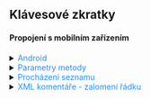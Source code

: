 ## Klávesové zkratky
#### Propojení s mobilním zařízením

<details>
<summary><span style="color:#1E90FF;">Android</span></summary>

> [!IMPORTANT]
> Týká se těch, co mají CPU procesor od AMD
>
> Otevřít `BIOS` a najít konfiguraci pro CPU (advance settings) a změnit `SVM` na `Enabled`

1. Než začneme nastavovat Android SDK

    <img src="../images/737ee01108d04cb9b0ebcfac84835eda.png">

    Umožňuje spravovat SDK uvnitř IDE a umožní následně i propojení s `Android Studio`

2. Nastavit Android SDK

    Uvnitř JetBrains IDE otevřete: `File` -> `Project Structure` -> `SDKs` -> `Project` a zde nastavíte SDK pro Android

    > [!TIP]
    > SDK pro android můžete stáhnout otevřením: `Android Studio` -> `More Actions` -> `SDK Manager`

3. Ověřte, že máte nainstalované základní komponenty pro práci v Androidu

    V sekci `SDK Tools` by měly být nainstalovány následující komponenty:
    
    | Komponenta                        | Popis                                                                 |
    |-----------------------------------|----------------------------------------------------------------------|
    | `Android SDK Built-Tools`         | Nástroje pro sestavení Android aplikací.                             |
    | `Android SDK Command-Line Tools`  | Příkazové nástroje pro správu Android SDK.                           |
    | `Android Emulator`                | Emulátor pro testování Android aplikací na různých zařízeních.       |
    | `Android Emulator hypervisor driver` | Ovladač pro zlepšení výkonu emulátoru na počítačích s Intel a AMD procesory. |
    | `Android SDK Platform-Tools`      | Nástroje pro komunikaci s Android zařízeními, jako je `adb`.         |

4. Nastavení AVD

   = AVD (Android Virtual Device) je emulátor, který umožňuje spouštět aplikace na různých zařízeních

   Přidat do proměnné prostředí: `C:\Users\<YourUsername>\AppData\Local\Android\Sdk\platform-tools`

   ADB (Android Debug Bridge) je nástroj, který umožňuje komunikaci mezi počítačem a Android zařízením

   - Nyní zkontrolujte, zda je emulátor správně nastavený

       <details>
       <summary><span style="color:#E95A84;">Zkontrolovat status emulátorů</span></summary>
       
       ```bash
       adb devices
       ```
       </details>
       
       <details>
       <summary><span style="color:#E95A84;">Restart ADB služby (v případě potřeby)</span></summary>
       
       ```bash
       adb kill-server
       adb start-server
       ```
       
       </details>    

5. Propojení s mobilním zařízením

   Otevřít `Android Studio` -> `More Actions` -> `Virtual Device Manager`

   Vytvořit nové virtuální zařízení a spustit

   Vybrat zařízení v JetBrains IDE, na kterém chcete aplikaci spustit a aplikaci spustit
</details>

<details>
<summary><span style="color:#1E90FF;">Parametry metody</span></summary>

- Informace o parametrech metody

  `Ctrl` + `Shift` + `Space`

</details>

<details>
<summary><span style="color:#1E90FF;">Procházení seznamu</span></summary>

- Vpřed

  `Ctrl` + `Shift` + `Space`

- Zpět

  `Ctrl` + `Shift` + `P`

</details>

<details>
<summary><span style="color:#1E90FF;">XML komentáře - zalomení řádku</span></summary>

- Použijte:

  **`<para>&#160;</para>`**

  > [!WARNING]
  > `<para></para>` a `<br/>` nefungují pro zalomení řádku

  Příklad použití:

    ```c#
    /// <summary>
    ///     This sentence shows up when the type is hovered
    ///     <para>&#160;</para>
    ///     <para>int PrimaryKey</para>
    ///     <para>&#160;</para>
    ///     <para>virtual Relation Relation</para>
    /// </summary>
    ```

  Pro více
  informací: [XML zalomení komentáře](https://stackoverflow.com/questions/7279108/how-to-add-a-line-break-in-c-sharp-net-documentation)

</details>